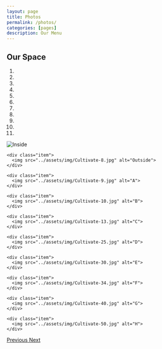 ```yaml
---
layout: page
title: Photos
permalink: /photos/
categories: [pages]
description: Our Menu
---
```


## Our Space

<div id="myCarousel" class="carousel slide" data-ride="carousel">
  <!-- Indicators -->
  <ol class="carousel-indicators">
    <li data-target="#myCarousel" data-slide-to="0" class="active"></li>
    <li data-target="#myCarousel" data-slide-to="1"></li>
    <li data-target="#myCarousel" data-slide-to="2"></li>
    <li data-target="#myCarousel" data-slide-to="3"></li>
    <li data-target="#myCarousel" data-slide-to="4"></li>
    <li data-target="#myCarousel" data-slide-to="5"></li>
    <li data-target="#myCarousel" data-slide-to="6"></li>
    <li data-target="#myCarousel" data-slide-to="7"></li>
    <li data-target="#myCarousel" data-slide-to="8"></li>
    <li data-target="#myCarousel" data-slide-to="9"></li>
    <li data-target="#myCarousel" data-slide-to="10"></li>
  </ol>

  <!-- Wrapper for slides -->
  <div class="carousel-inner">
    <div class="item active">
      <img src="../assets/img/Cultivate-4.jpg" alt="Inside">
    </div>

    <div class="item">
      <img src="../assets/img/Cultivate-8.jpg" alt="Outside">
    </div>

    <div class="item">
      <img src="../assets/img/Cultivate-9.jpg" alt="A">
    </div>

    <div class="item">
      <img src="../assets/img/Cultivate-10.jpg" alt="B">
    </div>

    <div class="item">
      <img src="../assets/img/Cultivate-13.jpg" alt="C">
    </div>

    <div class="item">
      <img src="../assets/img/Cultivate-25.jpg" alt="D">
    </div>

    <div class="item">
      <img src="../assets/img/Cultivate-30.jpg" alt="E">
    </div>

    <div class="item">
      <img src="../assets/img/Cultivate-34.jpg" alt="F">
    </div>

    <div class="item">
      <img src="../assets/img/Cultivate-40.jpg" alt="G">
    </div>

    <div class="item">
      <img src="../assets/img/Cultivate-50.jpg" alt="H">
    </div>

  </div>

  <!-- Left and right controls -->
  <a class="left carousel-control" href="#myCarousel" data-slide="prev">
    <span class="glyphicon glyphicon-chevron-left"></span>
    <span class="sr-only">Previous</span>
  </a>
  <a class="right carousel-control" href="#myCarousel" data-slide="next">
    <span class="glyphicon glyphicon-chevron-right"></span>
    <span class="sr-only">Next</span>
  </a>
</div>
